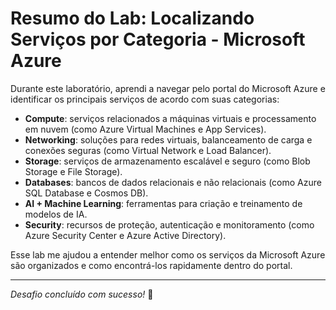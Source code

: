 # Resumo do Lab: Localizando Serviços por Categoria - Microsoft Azure

Durante este laboratório, aprendi a navegar pelo portal do Microsoft Azure e identificar os principais serviços de acordo com suas categorias:

- **Compute**: serviços relacionados a máquinas virtuais e processamento em nuvem (como Azure Virtual Machines e App Services).
- **Networking**: soluções para redes virtuais, balanceamento de carga e conexões seguras (como Virtual Network e Load Balancer).
- **Storage**: serviços de armazenamento escalável e seguro (como Blob Storage e File Storage).
- **Databases**: bancos de dados relacionais e não relacionais (como Azure SQL Database e Cosmos DB).
- **AI + Machine Learning**: ferramentas para criação e treinamento de modelos de IA.
- **Security**: recursos de proteção, autenticação e monitoramento (como Azure Security Center e Azure Active Directory).

Esse lab me ajudou a entender melhor como os serviços da Microsoft Azure são organizados e como encontrá-los rapidamente dentro do portal.

---

*Desafio concluído com sucesso!* 🚀
